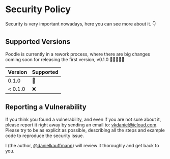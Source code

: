 # Security Policy

Security is very important nowadays, here you can see more about it. 👇

## Supported Versions

Poodle is currently in a rework process, where there are big changes coming soon for releasing the first version, v0.1.0 👷‍♀️👷👷‍♂️

| Version | Supported          |
| ------- | ------------------ |
| 0.1.0   | 🚧                 |
| < 0.1.0 | :x:                |

## Reporting a Vulnerability

If you think you found a vulnerability, and even if you are not sure about it, please report it right away by sending an email to: vkdaniel@icloud.com. 
Please try to be as explicit as possible, describing all the steps and example code to reproduce the security issue.

I (the author, [@danielkauffmann](https://github.com/danielkauffmann)) will review it thoroughly and get back to you.
